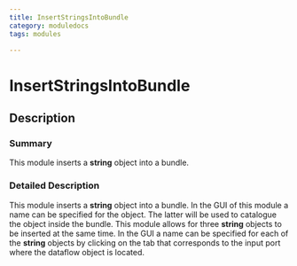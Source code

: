 ```yaml
---
title: InsertStringsIntoBundle
category: moduledocs
tags: modules

---
```


# InsertStringsIntoBundle


## Description

### Summary

This module inserts a **string** object into a bundle.

### Detailed Description

This module inserts a **string** object into a bundle. In the GUI of this module a name can be specified for the object. The latter will be used to catalogue the object inside the bundle. This module allows for three **string** objects to be inserted at the same time. In the GUI a name can be specified for each of the **string** objects by clicking on the tab that corresponds to the input port where the dataflow object is located.